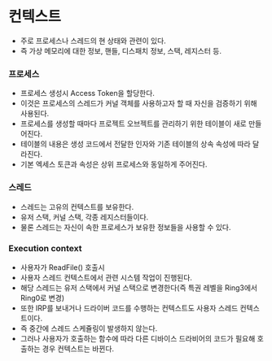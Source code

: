 # 컨텍스트
* 주로 프로세스나 스레드의 현 상태와 관련이 있다.
* 즉 가상 메모리에 대한 정보, 핸들, 디스패치 정보, 스택, 레지스터 등.

### 프로세스
* 프로세스 생성시 Access Token을 할당한다.
* 이것은 프로세스의 스레드가 커널 객체를 사용하고자 할 때 자신을 검증하기 위해 사용된다.
* 프로세스를 생성할 때마다 프로젝트 오브젝트를 관리하기 위한 테이블이 새로 만들어진다.
* 테이블의 내용은 생성 코드에서 전달한 인자와 기존 테이블의 상속 속성에 따라 달라진다.
* 기본 엑세스 토큰과 속성은 상위 프로세스와 동일하게 주어진다.

### 스레드
* 스레드는 고유의 컨텍스트를 보유한다.
* 유저 스택, 커널 스택, 각종 레지스터들이다.
* 물론 스레드는 자신이 속한 프로세스가 보유한 정보들을 사용할 수 있다.


### Execution context  
* 사용자가 ReadFile() 호출시
* 사용자 스레드 컨텍스트에서 관련 시스템 작업이 진행된다.
* 해당 스레드는 유저 스택에서 커널 스택으로 변경한다(즉 특권 레벨을 Ring3에서 Ring0로 변경)
* 또한 IRP를 보내거나 드라이버 코드를 수행하는 컨텍스트도 사용자 스레드 컨텍스트이다.
* 즉 중간에 스레드 스케쥴링이 발생하지 않는다.
* 그러나 사용자가 호출하는 함수에 따라 다른 디바이스 드라비어의 코드가 필요해 호출하는 경우 컨텍스트는 바뀐다.
